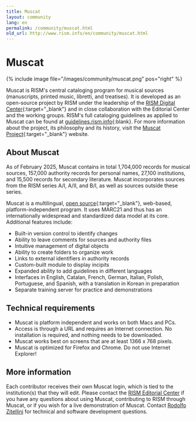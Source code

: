 ```yaml
---
title: Muscat
layout: community
lang: en
permalink: /community/muscat.html
old_url: http://www.rism.info/en/community/muscat.html
---
```


# Muscat

{% include image file="/images/community/muscat.png" pos="right" %}

Muscat is RISM's central cataloging program for musical sources (manuscripts, printed music, libretti, and treatises). It is developed as an open-source project by RISM under the leadership of the [RISM Digital Center](https://rism.digital){:target="_blank"} and in close collaboration with the Editorial Center and the working groups. RISM's full cataloging guidelines as applied to Muscat can be found at [guidelines.rism.info](https://guidelines.rism.info){:blank}. For more information about the project, its philosophy and its history, visit the [Muscat Project](http://muscat-project.org/history.html){:target="_blank"} website.

## About Muscat

As of February 2025, Muscat contains in total 1,704,000 records for musical sources, 157,000 authority records for personal names, 27,100 institutions, and 15,500 records for secondary literature. Muscat incorporates sources from the RISM series A/I, A/II, and B/I, as well as sources outside these series.

Muscat is a multilingual, [open source](https://github.com/rism-ch/muscat){:target="_blank"}, web-based, platform-independent program. It uses MARC21 and thus has an internationally widespread and standardized data model at its core. Additional features include:
* Built-in version control to identify changes
* Ability to leave comments for sources and authority files
* Intuitive management of digital objects
* Ability to create folders to organize work
* Links to external identifiers in authority records
* Custom-built module to display incipits
* Expanded ability to add guidelines in different languages
* Interfaces in English, Catalan, French, German, Italian, Polish, Portuguese, and Spanish, with a translation in Korean in preparation
* Separate training server for practice and demonstrations


## Technical requirements

* Muscat is platform independent and works on both Macs and PCs.
* Access is through a URL and requires an Internet connection. No installation is required, and nothing needs to be downloaded.
* Muscat works best on screens that are at least 1366 x 768 pixels.
* Muscat is optimized for Firefox and Chrome. Do not use Internet Explorer!


## More information
Each contributor receives their own Muscat login, which is tied to the institution(s) that they will edit. Please contact the [RISM Editorial Center](mailto:contact@rism.info) if you have any questions about using Muscat, contributing to RISM through Muscat, or if you wish for a live demonstration of Muscat. Contact [Rodolfo Zitellini](mailto:rodolfo.zitellini@rism.digital) for technical and software development questions.
